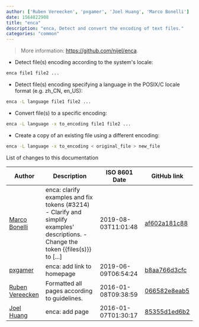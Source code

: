 ```yaml
---
author: ['Ruben Vereecken', 'pxgamer', 'Joel Huang', 'Marco Bonelli']
date: 1564822908
title: "enca"
description: "enca, Detect and convert the encoding of text files."
categories: "common"
---
```

> More information: <https://github.com/nijel/enca>.

- Detect file(s) encoding according to the system's locale:

```bash
enca file1 file2 ...
```

- Detect file(s) encoding specifying a language in the POSIX/C locale format (e.g. zh_CN, en_US):

```bash
enca -L language file1 file2 ...
```

- Convert file(s) to a specific encoding:

```bash
enca -L language -x to_encoding file1 file2 ...
```

- Create a copy of an existing file using a different encoding:

```bash
enca -L language -x to_encoding < original_file > new_file
```
List of changes to this documentation


Author | Description | ISO 8601 Date | GitHub link
------|-----|-----|-----
[Marco Bonelli](mailto:mebeim@users.noreply.github.com) | enca: clarify examples and fix tokens (#3214) - Clarify and simplify examples' descriptions. - Change the token {{files(s)}} to [...] | 2019-08-03T11:01:48 | [af602a181c88](https://github.com/tldr-pages/tldr/commit/af602a181c88547338047e9c44381029b3d1768b)
[pxgamer](mailto:owzie123@gmail.com) | enca: add link to homepage | 2019-06-09T06:54:24 | [b8aa766d3cfc](https://github.com/tldr-pages/tldr/commit/b8aa766d3cfc5ac79e41d8215495cf73f3fb9d6f)
[Ruben Vereecken](mailto:rubenvereecken@gmail.com) | Formatted all pages according to guidelines. | 2016-01-08T09:38:59 | [066582e8eab5](https://github.com/tldr-pages/tldr/commit/066582e8eab57bce9861cc8d379e158d61f1cc95)
[Joel Huang](mailto:joelhy@gmail.com) | enca: add page | 2016-01-07T01:30:17 | [85355d1ed6b2](https://github.com/tldr-pages/tldr/commit/85355d1ed6b22cdbdda166cc27874c153bbac765)

